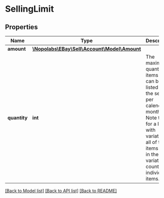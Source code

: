 # SellingLimit

## Properties
Name | Type | Description | Notes
------------ | ------------- | ------------- | -------------
**amount** | [**\Nopolabs\EBay\Sell\Account\Model\Amount**](Amount.md) |  | [optional] 
**quantity** | **int** | The maximum quantity of items that can be listed by the seller per calendar month. Note that for a listing with variations, all of the items listed in the variation count as individual items. | [optional] 

[[Back to Model list]](../README.md#documentation-for-models) [[Back to API list]](../README.md#documentation-for-api-endpoints) [[Back to README]](../README.md)


